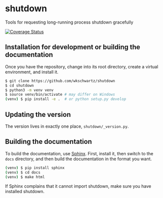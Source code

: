 # shutdown
Tools for requesting long-running process shutdown gracefully

[![Coverage Status](https://coveralls.io/repos/github/wkschwartz/shutdown/badge.svg?branch=master)](https://coveralls.io/github/wkschwartz/shutdown?branch=master)

## Installation for development or building the documentation

Once you have the repository, change into its root directory, create a virtual
environment, and install it.

```bash
$ git clone https://github.com/wkschwartz/shutdown
$ cd shutdown
$ python3 -m venv venv
$ source venv/bin/activate # may differ on Windows
(venv) $ pip install -e .  # or python setup.py develop
```

## Updating the version

The version lives in exactly one place, `shutdown/_version.py`.

## Building the documentation

To build the documentation, use [Sphinx](http://www.sphinx-doc.org).
First, install it, then switch to the `docs` directory, and then build the
documentation in the format you want.
```bash
(venv) $ pip install sphinx
(venv) $ cd docs
(venv) $ make html
```
If Sphinx complains that it cannot import shutdown, make sure you have installed
shutdown.
